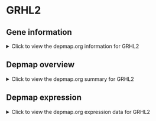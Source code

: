 <h1>GRHL2</h1>

<h2>Gene information</h2>
<details>
  <summary>Click to view the depmap.org information for GRHL2</summary>
  <iframe src="https://depmap.org/portal/gene/GRHL2?tab=about" style="border:none;width:100%;height:800px"></iframe>
</details>

<h2>Depmap overview</h2>
<details>
  <summary>Click to view the depmap.org summary for GRHL2</summary>
  <iframe src="https://depmap.org/portal/gene/GRHL2?tab=overview" style="border:none;width:100%;height:800px"></iframe>
</details>

<h2>Depmap expression</h2>
<details>
  <summary>Click to view the depmap.org expression data for GRHL2</summary>
  <iframe src="https://depmap.org/portal/gene/GRHL2?tab=characterization" style="border:none;width:100%;height:800px"></iframe>
</details>


<!--
<h2>Reactome Pathway diagram</h2>
PNAME
-->


